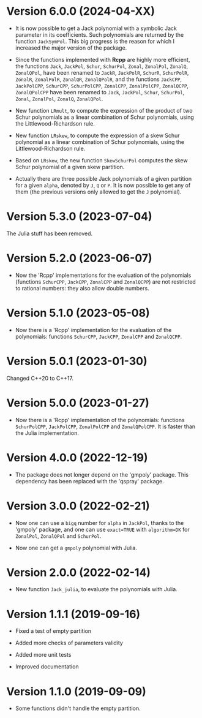 # Version 6.0.0 (2024-04-XX)

- It is now possible to get a Jack polynomial with a symbolic Jack parameter 
in its coefficients. Such polynomials are returned by the function `JackSymPol`. 
This big progress is the reason for which I increased the major version of the 
package.

- Since the functions implemented with **Rcpp** are highly more efficient, 
the functions `Jack`, `JackPol`, `Schur`, `SchurPol`, `Zonal`, `ZonalPol`, 
`ZonalQ`, `ZonalQPol`, have been renamed to `JackR`, `JackPolR`, `SchurR`,
`SchurPolR`, `ZonalR`, `ZonalPolR`, `ZonalQR`, `ZonalQPolR`, and the functions 
`JackCPP`, `JackPolCPP`, `SchurCPP`, `SchurPolCPP`, `ZonalCPP`, `ZonalPolCPP`, 
`ZonalQCPP`, `ZonalQPolCPP` have been renamed to `Jack`, `JackPol`, `Schur`,
`SchurPol`, `Zonal`, `ZonalPol`, `ZonalQ`, `ZonalQPol`.

- New function `LRmult`, to compute the expression of the product of two Schur 
polynomials as a linear combination of Schur polynomials, using the 
Littlewood-Richardson rule.

- New function `LRskew`, to compute the expression of a skew Schur 
polynomial as a linear combination of Schur polynomials, using the 
Littlewood-Richardson rule.

- Based on `LRskew`, the new function `SkewSchurPol` computes the skew Schur 
polynomial of a given skew partition.

- Actually there are three possible Jack polynomials of a given partition for a
given `alpha`, denoted by `J`, `Q` or `P`. It is now possible to get any of them 
(the previous versions only allowed to get the `J` polynomial).


# Version 5.3.0 (2023-07-04)

The Julia stuff has been removed.


# Version 5.2.0 (2023-06-07)

- Now the 'Rcpp' implementations for the evaluation of the polynomials  
(functions `SchurCPP`, `JackCPP`, `ZonalCPP` and `ZonalQCPP`) are not 
restricted to rational numbers: they also allow double numbers.


# Version 5.1.0 (2023-05-08)

- Now there is a 'Rcpp' implementation for the evaluation of the polynomials: 
functions `SchurCPP`, `JackCPP`, `ZonalCPP` and `ZonalQCPP`.


# Version 5.0.1 (2023-01-30)

Changed C++20 to C++17.


# Version 5.0.0 (2023-01-27)

- Now there is a 'Rcpp' implementation of the polynomials: functions 
`SchurPolCPP`, `JackPolCPP`, `ZonalPolCPP` and `ZonalQPolCPP`. It is faster 
than the Julia implementation.


# Version 4.0.0 (2022-12-19)

- The package does not longer depend on the 'gmpoly' package. This dependency 
has been replaced with the 'qspray' package.


# Version 3.0.0 (2022-02-21)

- Now one can use a `bigq` number for `alpha` in `JackPol`, thanks to the 
'gmpoly' package, and one can use `exact=TRUE` with `algorithm=DK` for 
`ZonalPol`, `ZonalQPol` and `SchurPol`.

- Now one can get a `gmpoly` polynomial with Julia. 


# Version 2.0.0 (2022-02-14)

- New function `Jack_julia`, to evaluate the polynomials with Julia.


# Version 1.1.1 (2019-09-16)

- Fixed a test of empty partition

- Added more checks of parameters validity

- Added more unit tests

- Improved documentation


# Version 1.1.0 (2019-09-09)

- Some functions didn't handle the empty partition.


